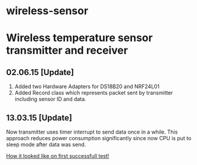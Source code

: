 # wireless-sensor
Wireless temperature sensor transmitter and receiver
==================================================================================================
## 02.06.15 [Update]
1. Added two Hardware Adapters for DS18B20 and NRF24L01
2. Added Record class which represents packet sent by transmitter including sensor ID and data.

## 13.03.15 [Update] 
Now transmitter uses timer interrupt to send data once in a while. This approach reduces power consumption significantly since now CPU is put to sleep mode after data was send.

[How it looked like on first successfull test!](etc/v1.jpg)
